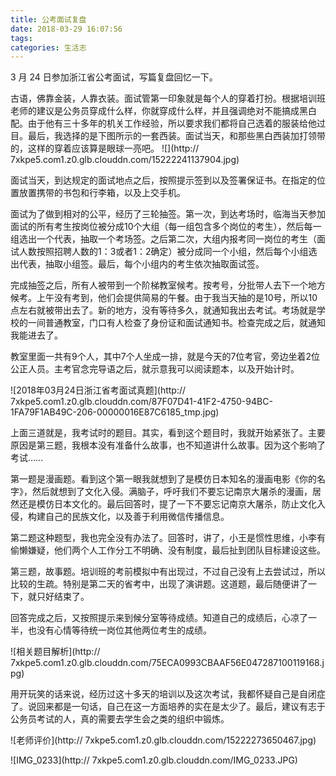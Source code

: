```yaml
---
title: 公考面试复盘
date: 2018-03-29 16:07:56
tags:
categories: 生活志
---
```


3 月 24 日参加浙江省公考面试，写篇复盘回忆一下。

古语，佛靠金装，人靠衣装。面试管第一印象就是每个人的穿着打扮。根据培训班老师的建议是公务员穿成什么样，你就穿成什么样，并且强调绝对不能搞成黑白配。由于他有三十多年的机关工作经验，所以要求我们都将自己选着的服装给他过目。最后，我选择的是下图所示的一套西装。面试当天，和那些黑白西装加打领带的，这样的穿着应该算是眼球一亮吧。
![](http://
7xkpe5.com1.z0.glb.clouddn.com/15222241137904.jpg)

面试当天，到达规定的面试地点之后，按照提示签到以及签署保证书。在指定的位置放置携带的书包和行李箱，以及上交手机。

面试为了做到相对的公平，经历了三轮抽签。第一次，到达考场时，临海当天参加面试的所有考生按岗位被分成10个大组（每一组包含多个岗位的考生），然后每一组选出一个代表，抽取一个考场签。之后第二次，大组内报考同一岗位的考生（面试人数按照招聘人数的1：3或者1：2确定）被分成同一个小组，然后每个小组选出代表，抽取小组签。最后，每个小组内的考生依次抽取面试签。

完成抽签之后，所有人被带到一个阶梯教室候考。按考号，分批带人去下一个地方候考。上午没有考到，他们会提供简易的午餐。由于我当天抽的是10号，所以10点左右就被带出去了。新的地方，没有等待多久，就通知我出去考试。考场就是学校的一间普通教室，门口有人检查了身份证和面试通知书。检查完成之后，就通知我能进去了。

教室里面一共有9个人，其中7个人坐成一排，就是今天的7位考官，旁边坐着2位公正人员。主考官念完导语之后，就示意我可以阅读题本，以及开始计时。


![2018年03月24日浙江省考面试真题](http://
7xkpe5.com1.z0.glb.clouddn.com/87F07D41-41F2-4750-94BC-1FA79F1AB49C-206-00000016E87C6185_tmp.jpg)

上面三道就是，我考试时的题目。其实，看到这个题目时，我就开始紧张了。主要原因是第三题，我根本没有准备什么故事，也不知道讲什么故事。因为这个影响了考试……

第一题是漫画题。看到这个第一眼我就想到了是模仿日本知名的漫画电影《你的名字》，然后就想到了文化入侵。满脑子，呼吁我们不要忘记南京大屠杀的漫画，居然还是模仿日本文化的。最后回答时，提了一下不要忘记南京大屠杀，防止文化入侵，构建自己的民族文化，以及善于利用微信传播信息。

第二题这种题型，我也完全没有办法了。回答时，讲了，小王是惯性思维，小李有偷懒嫌疑，他们两个人工作分工不明确、没有制度，最后扯到团队目标建设这些。

第三题，故事题。培训班的考前模拟中有出现过，不过自己没有上去尝试过，所以比较的生疏。特别是第二天的省考中，出现了演讲题。这道题，最后随便讲了一下，就只好结束了。

回答完成之后，又按照提示来到候分室等待成绩。知道自己的成绩后，心凉了一半，也没有心情等待统一岗位其他两位考生的成绩。


![相关题目解析](http://
7xkpe5.com1.z0.glb.clouddn.com/75ECA0993CBAAF56E047287100119168.jpg)

用开玩笑的话来说，经历过这十多天的培训以及这次考试，我都怀疑自己是自闭症了。说回来都是一句话，自己在这一方面培养的实在是太少了。最后，建议有志于公务员考试的人，真的需要去学生会之类的组织中锻炼。

![老师评价](http://
7xkpe5.com1.z0.glb.clouddn.com/15222273650467.jpg)

![IMG_0233](http://
7xkpe5.com1.z0.glb.clouddn.com/IMG_0233.JPG)

